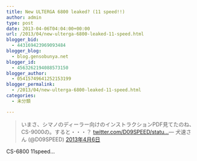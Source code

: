 ```yaml
---
title: New ULTERGA 6800 leaked? (11 speed!!)
author: admin
type: post
date: 2013-04-06T04:04:00+00:00
url: /2013/04/new-ulterga-6800-leaked-11-speed.html
blogger_bid:
  - 443169423969093484
blogger_blog:
  - blog.gensobunya.net
blogger_id:
  - 4563262194088573150
blogger_author:
  - 05415749641252153199
blogger_permalink:
  - /2013/04/new-ulterga-6800-leaked-11-speed.html
categories:
  - 未分類

---
```

<blockquote class="twitter-tweet" lang="ja">
  <p>
    いまさ、シマノのディーラー向けのインストラクションPDF見てたのね、CS-9000の。すると・・・？ <a href="http://t.co/iYRrub9qst" title="http://twitter.com/D09SPEED/status/320515860160733184/photo/1">twitter.com/D09SPEED/statu…</a>&mdash; 犬速さん (@D09SPEED) <a href="https://twitter.com/D09SPEED/status/320515860160733184">2013年4月6日</a>
  </p>
</blockquote>

CS-6800 11speed&#8230;

<!-- WP QUADS Content Ad Plugin v. 1.6.0 -->

<div class="quads-location quads-ad1" id="quads-ad1" style="float:none;margin:0px;">
  <!-- gensou-cycle_banner2_AdSense3_1x1_as -->
  
  <ins class="adsbygoogle"
     style="display:block"
     data-ad-client="ca-pub-0056151430743709"
     data-ad-slot="4152578227"
     data-ad-format="auto"></ins>
</div>
